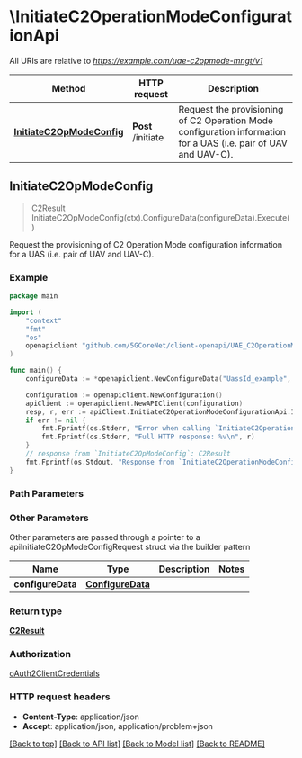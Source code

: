 # \InitiateC2OperationModeConfigurationApi

All URIs are relative to *https://example.com/uae-c2opmode-mngt/v1*

Method | HTTP request | Description
------------- | ------------- | -------------
[**InitiateC2OpModeConfig**](InitiateC2OperationModeConfigurationApi.md#InitiateC2OpModeConfig) | **Post** /initiate | Request the provisioning of C2 Operation Mode configuration information for a UAS (i.e. pair of UAV and UAV-C).



## InitiateC2OpModeConfig

> C2Result InitiateC2OpModeConfig(ctx).ConfigureData(configureData).Execute()

Request the provisioning of C2 Operation Mode configuration information for a UAS (i.e. pair of UAV and UAV-C).

### Example

```go
package main

import (
    "context"
    "fmt"
    "os"
    openapiclient "github.com/5GCoreNet/client-openapi/UAE_C2OperationModeManagement"
)

func main() {
    configureData := *openapiclient.NewConfigureData("UassId_example", openapiclient.UasId{Interface{}: new(interface{})}, []openapiclient.C2CommMode{*openapiclient.NewC2CommMode()}, []openapiclient.C2CommModeSwitching{*openapiclient.NewC2CommModeSwitching()}, "NotificationUri_example", *openapiclient.NewC2CommMode(), *openapiclient.NewC2SwitchPolicies()) // ConfigureData | 

    configuration := openapiclient.NewConfiguration()
    apiClient := openapiclient.NewAPIClient(configuration)
    resp, r, err := apiClient.InitiateC2OperationModeConfigurationApi.InitiateC2OpModeConfig(context.Background()).ConfigureData(configureData).Execute()
    if err != nil {
        fmt.Fprintf(os.Stderr, "Error when calling `InitiateC2OperationModeConfigurationApi.InitiateC2OpModeConfig``: %v\n", err)
        fmt.Fprintf(os.Stderr, "Full HTTP response: %v\n", r)
    }
    // response from `InitiateC2OpModeConfig`: C2Result
    fmt.Fprintf(os.Stdout, "Response from `InitiateC2OperationModeConfigurationApi.InitiateC2OpModeConfig`: %v\n", resp)
}
```

### Path Parameters



### Other Parameters

Other parameters are passed through a pointer to a apiInitiateC2OpModeConfigRequest struct via the builder pattern


Name | Type | Description  | Notes
------------- | ------------- | ------------- | -------------
 **configureData** | [**ConfigureData**](ConfigureData.md) |  | 

### Return type

[**C2Result**](C2Result.md)

### Authorization

[oAuth2ClientCredentials](../README.md#oAuth2ClientCredentials)

### HTTP request headers

- **Content-Type**: application/json
- **Accept**: application/json, application/problem+json

[[Back to top]](#) [[Back to API list]](../README.md#documentation-for-api-endpoints)
[[Back to Model list]](../README.md#documentation-for-models)
[[Back to README]](../README.md)

